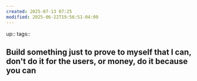 ```yaml
---
created: 2025-07-13 07:25
modified: 2025-06-22T19:56:51-04:00
---
```

up::
tags::
## Build something just to prove to myself that I can, don't do it for the users, or money, do it because you can




